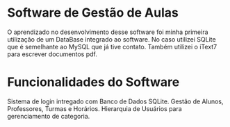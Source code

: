 # Software de Gestão de Aulas
O aprendizado no desenvolvimento desse software foi minha primeira utilização de um DataBase integrado ao software.
No caso utilizei SQLite que é semelhante ao MySQL que já tive contato.
Também utilizei o iText7 para escrever documentos pdf.

# Funcionalidades do Software
Sistema de login intregado com Banco de Dados SQLite.
Gestão de Alunos, Professores, Turmas e Horários.
Hierarquia de Usuários para gerenciamento de categoria.
